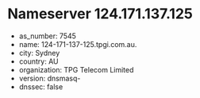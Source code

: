 # Nameserver 124.171.137.125

* as_number: 7545
* name: 124-171-137-125.tpgi.com.au.
* city: Sydney
* country: AU
* organization: TPG Telecom Limited
* version: dnsmasq-
* dnssec: false
